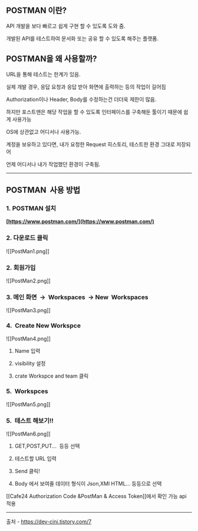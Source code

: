 
## **POSTMAN 이란?**

API 개발을 보다 빠르고 쉽게 구현 할 수 있도록 도와 줌.

개발된 API를 테스트하여 문서화 또는 공유 할 수 있도록 해주는 플랫폼.

## POSTMAN을 왜 사용할까?

URL을 통해 테스트는 한계가 있음.

실제 개발 경우, 응답 요청과 응답 받아 화면에 출력하는 등의 작업이 길어짐

Authorization이나 Header, Body를 수정하는건 더더욱 제한이 많음.

하지만 포스트맨은 해당 작업을 할 수 있도록 인터페이스를 구축해둔 툴이기 때문에 쉽게 사용가능

OS에 상관없고 어디서나 사용가능.

계정을 보유하고 있다면, 내가 요청한 Request 히스토리, 테스트한 환경 그대로 저장되어

언제 어디서나 내가 작업했던 환경이 구축됨.

---

## POSTMAN  사용 방법

### **1.** POSTMAN 설치

**[https://www.postman.com/](https://www.postman.com/)**


### 2. 다운로드 클릭


![[PostMan1.png]]


### 2. 회원가입

![[PostMan2.png]]


### 3. 메인 화면  →  Workspaces  → New  Workspaces



![[PostMan3.png]]


### 4.  Create New Workspce

![[PostMan4.png]]


1) Name 입력

2) visibility 설정

3) crate Workspce and team 클릭

### 5.  Workspces


![[PostMan5.png]]

### 5.  테스트 해보기!!


![[PostMan6.png]]


1) GET,POST,PUT...  등등 선택

2) 테스트할 URL 입력

3) Send 클릭!

4) Body 에서 보여줄 데이터 형식이 Json,XMl HTML... 등등으로 선택


[[Cafe24 Authorization Code &PostMan & Access Token]]에서 확인 가능 api 적용




---
출처 - https://dev-cini.tistory.com/7